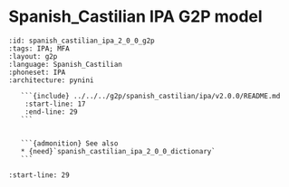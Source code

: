 
# Spanish_Castilian IPA G2P model

``````{g2p} Spanish_Castilian IPA G2P model
:id: spanish_castilian_ipa_2_0_0_g2p
:tags: IPA; MFA
:layout: g2p
:language: Spanish_Castilian
:phoneset: IPA
:architecture: pynini

   ```{include} ../../../g2p/spanish_castilian/ipa/v2.0.0/README.md
    :start-line: 17
    :end-line: 29
   ```


   ```{admonition} See also
   * {need}`spanish_castilian_ipa_2_0_0_dictionary`
   ```
``````

```{include} ../../../g2p/spanish_castilian/ipa/v2.0.0/README.md
:start-line: 29
```

